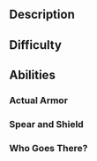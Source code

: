 ## Description

## Difficulty

## Abilities
### Actual Armor

### Spear and Shield

### Who Goes There?

